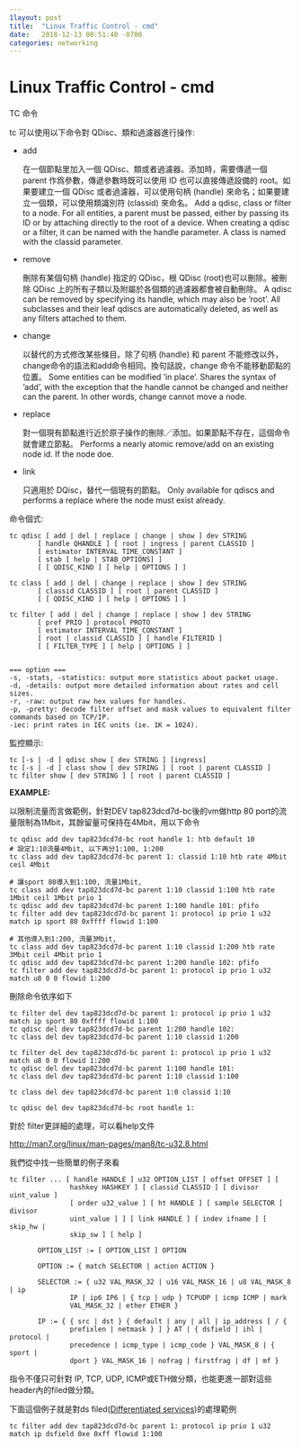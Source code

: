 ```yaml
---
1layout: post
title:  "Linux Traffic Control - cmd"
date:   2018-12-13 00:51:40 -0700
categories: networking
---
```




# Linux Traffic Control - cmd

TC 命令

tc 可以使用以下命令對 QDisc、類和過濾器進行操作:

- add

  在一個節點里加入一個 QDisc、類或者過濾器。添加時，需要傳遞一個 parent 作爲參數，傳遞參數時既可以使用 ID 也可以直接傳遞設備的 root。如果要建立一個 QDisc 或者過濾器，可以使用句柄 (handle) 來命名；如果要建立一個類，可以使用類識別符 (classid) 來命名。
  Add a qdisc, class or filter to a node. For all entities, a parent must be passed, either by passing its ID or by attaching directly to the root of a device. When creating a qdisc or a filter, it can be named with the handle parameter. A class is named with the classid parameter.

- remove

  刪除有某個句柄 (handle) 指定的 QDisc，根 QDisc (root)也可以刪除。被刪除 QDisc 上的所有子類以及附屬於各個類的過濾器都會被自動刪除。
  A qdisc can be removed by specifying its handle, which may also be ’root’. All subclasses and their leaf qdiscs are automatically deleted, as well as any filters attached to them.

- change

  以替代的方式修改某些條目。除了句柄 (handle) 和 parent 不能修改以外，change命令的語法和add命令相同。換句話說，change 命令不能移動節點的位置。
  Some entities can be modified ’in place’. Shares the syntax of ’add’, with the exception that the handle cannot be changed and neither can the parent. In other words, change cannot move a node.

- replace

  對一個現有節點進行近於原子操作的刪除／添加。如果節點不存在，這個命令就會建立節點。
  Performs a nearly atomic remove/add on an existing node id. If the node doe.

- link

  只適用於 DQisc，替代一個現有的節點。
  Only available for qdiscs and performs a replace where the node must exist already.

命令個式:

```
tc qdisc [ add | del | replace | change | show ] dev STRING
       [ handle QHANDLE ] [ root | ingress | parent CLASSID ]
       [ estimator INTERVAL TIME_CONSTANT ]
       [ stab [ help | STAB_OPTIONS] ]
       [ [ QDISC_KIND ] [ help | OPTIONS ] ]

tc class [ add | del | change | replace | show ] dev STRING
       [ classid CLASSID ] [ root | parent CLASSID ]
       [ [ QDISC_KIND ] [ help | OPTIONS ] ]

tc filter [ add | del | change | replace | show ] dev STRING
       [ pref PRIO ] protocol PROTO
       [ estimator INTERVAL TIME_CONSTANT ]
       [ root | classid CLASSID ] [ handle FILTERID ]
       [ [ FILTER_TYPE ] [ help | OPTIONS ] ]


=== option ===
-s, -stats, -statistics: output more statistics about packet usage.
-d, -details: output more detailed information about rates and cell sizes.
-r, -raw: output raw hex values for handles.
-p, -pretty: decode filter offset and mask values to equivalent filter commands based on TCP/IP.
-iec: print rates in IEC units (ie. 1K = 1024).

```

監控顯示:

```
tc [-s | -d ] qdisc show [ dev STRING ] [ingress]
tc [-s | -d ] class show [ dev STRING ] [ root | parent CLASSID ]
tc filter show [ dev STRING ] [ root | parent CLASSID ]
```





**EXAMPLE:**

以限制流量而言做範例，針對DEV tap823dcd7d-bc後的vm做http 80 port的流量限制為1Mbit，其餘留量可保持在4Mbit，用以下命令

```
tc qdisc add dev tap823dcd7d-bc root handle 1: htb default 10
# 設定1:10流量4Mbit, 以下再分1:100, 1:200 
tc class add dev tap823dcd7d-bc parent 1: classid 1:10 htb rate 4Mbit ceil 4Mbit

# 讓sport 80導入到1:100, 流量1Mbit, 
tc class add dev tap823dcd7d-bc parent 1:10 classid 1:100 htb rate 1Mbit ceil 1Mbit prio 1
tc qdisc add dev tap823dcd7d-bc parent 1:100 handle 101: pfifo
tc filter add dev tap823dcd7d-bc parent 1: protocol ip prio 1 u32 match ip sport 80 0xffff flowid 1:100

# 其他導入到1:200, 流量3Mbit, 
tc class add dev tap823dcd7d-bc parent 1:10 classid 1:200 htb rate 3Mbit ceil 4Mbit prio 1
tc qdisc add dev tap823dcd7d-bc parent 1:200 handle 102: pfifo
tc filter add dev tap823dcd7d-bc parent 1: protocol ip prio 1 u32 match u8 0 0 flowid 1:200
```

刪除命令依序如下

```
tc filter del dev tap823dcd7d-bc parent 1: protocol ip prio 1 u32 match ip sport 80 0xffff flowid 1:100
tc qdisc del dev tap823dcd7d-bc parent 1:200 handle 102:
tc class del dev tap823dcd7d-bc parent 1:10 classid 1:200

tc filter del dev tap823dcd7d-bc parent 1: protocol ip prio 1 u32 match u8 0 0 flowid 1:200
tc qdisc del dev tap823dcd7d-bc parent 1:100 handle 101:
tc class del dev tap823dcd7d-bc parent 1:10 classid 1:100

tc class del dev tap823dcd7d-bc parent 1:0 classid 1:10

tc qdisc del dev tap823dcd7d-bc root handle 1:

```



對於 filter更詳細的處理，可以看help文件

http://man7.org/linux/man-pages/man8/tc-u32.8.html

我們從中找一些簡單的例子來看

```
tc filter ... [ handle HANDLE ] u32 OPTION_LIST [ offset OFFSET ] [
               hashkey HASHKEY ] [ classid CLASSID ] [ divisor uint_value ]
               [ order u32_value ] [ ht HANDLE ] [ sample SELECTOR [ divisor
               uint_value ] ] [ link HANDLE ] [ indev ifname ] [ skip_hw |
               skip_sw ] [ help ]

       OPTION_LIST := [ OPTION_LIST ] OPTION

       OPTION := { match SELECTOR | action ACTION }

       SELECTOR := { u32 VAL_MASK_32 | u16 VAL_MASK_16 | u8 VAL_MASK_8 | ip
               IP | ip6 IP6 | { tcp | udp } TCPUDP | icmp ICMP | mark
               VAL_MASK_32 | ether ETHER }

       IP := { { src | dst } { default | any | all | ip_address [ / {
               prefixlen | netmask } ] } AT | { dsfield | ihl | protocol |
               precedence | icmp_type | icmp_code } VAL_MASK_8 | { sport |
               dport } VAL_MASK_16 | nofrag | firstfrag | df | mf }
```

指令不僅只可針對 IP, TCP, UDP, ICMP或ETH做分類，也能更進一部對這些header內的filed做分類。

下面這個例子就是對ds filed([Differentiated services](https://en.wikipedia.org/wiki/Differentiated_services))的處理範例

```
tc filter add dev tap823dcd7d-bc parent 1: protocol ip prio 1 u32 match ip dsfield 0xe 0xff flowid 1:100

```





